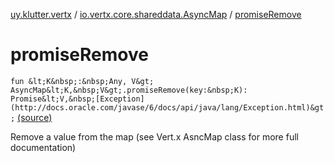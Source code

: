 [uy.klutter.vertx](../index.md) / [io.vertx.core.shareddata.AsyncMap](index.md) / [promiseRemove](.)


# promiseRemove

`fun &lt;K&nbsp;:&nbsp;Any, V&gt; AsyncMap&lt;K,&nbsp;V&gt;.promiseRemove(key:&nbsp;K): Promise&lt;V,&nbsp;[Exception](http://docs.oracle.com/javase/6/docs/api/java/lang/Exception.html)&gt;` [(source)](https://github.com/kohesive/klutter/blob/master/vertx3-jdk8/src/main/kotlin/uy/klutter/vertx/VertxSharedData.kt#L173)

Remove a value from the map (see Vert.x AsncMap class for more full documentation)



